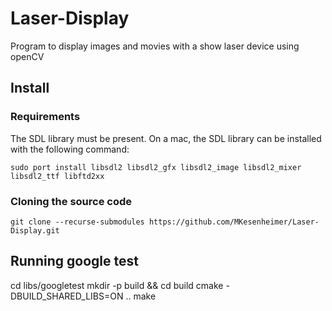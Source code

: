 # Laser-Display
Program to display images and movies with a show laser device using openCV

## Install
### Requirements
The SDL library must be present. On a mac, the SDL library can be installed with the following command:
```
sudo port install libsdl2 libsdl2_gfx libsdl2_image libsdl2_mixer libsdl2_ttf libftd2xx
```
### Cloning the source code
```
git clone --recurse-submodules https://github.com/MKesenheimer/Laser-Display.git
```

## Running google test
cd libs/googletest
mkdir -p build && cd build
cmake -DBUILD_SHARED_LIBS=ON ..
make
